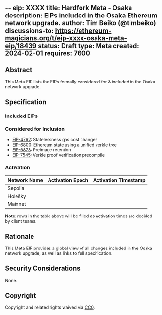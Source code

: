 --
eip: XXXX
title: Hardfork Meta - Osaka
description: EIPs included in the Osaka Ethereum network upgrade.
author: Tim Beiko (@timbeiko)
discussions-to: https://ethereum-magicians.org/t/eip-xxxx-osaka-meta-eip/18439 
status: Draft
type: Meta
created: 2024-02-01
requires: 7600
---

## Abstract

This Meta EIP lists the EIPs formally considered for & included in the Osaka network upgrade. 

## Specification

### Included EIPs 

### Considered for Inclusion

* [EIP-4762](./eip-4762.md): Statelessness gas cost changes
* [EIP-6800](./eip-6800.md): Ethereum state using a unified verkle tree
* [EIP-6873](./eip-6873.md): Preimage retention
* [EIP-7545](./eip-7545.md): Verkle proof verification precompile


### Activation 

| Network Name     | Activation Epoch | Activation Timestamp |
|------------------|------------------|----------------------|
| Sepolia          |                  |                      |
| Holešky          |                  |                      |
| Mainnet          |                  |                      |

**Note**: rows in the table above will be filled as activation times are decided by client teams. 

## Rationale

This Meta EIP provides a global view of all changes included in the Osaka network upgrade, as well as links to full specification. 

## Security Considerations

None.

## Copyright

Copyright and related rights waived via [CC0](../LICENSE.md).
